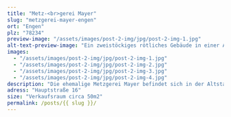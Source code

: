 ```yaml
---
title: "Metz-<br>gerei Mayer"
slug: "metzgerei-mayer-engen"
ort: "Engen"
plz: "78234"
preview-image: "/assets/images/post-2-img/jpg/post-2-img-1.jpg"
alt-text-preview-image: "Ein zweistöckiges rötliches Gebäude in einer Altstadt. Eine Treppe führt zu einer Glastür die etwas nach innen gesetzt ist, zwischen den beiden Schaufenstern. Die Jalousie versperrt die Sicht nach innen in den Schaufenstern, innen gegen die Eingangtür sind Spanplatten gelehnt. Über dem Laden ist eine Wohnung."
images: 
  - "/assets/images/post-2-img/jpg/post-2-img-1.jpg"
  - "/assets/images/post-2-img/jpg/post-2-img-2.jpg"
  - "/assets/images/post-2-img/jpg/post-2-img-3.jpg"
  - "/assets/images/post-2-img/jpg/post-2-img-4.jpg"
description: "Die ehemalige Metzgerei Mayer befindet sich in der Altstadt in Engen. Innen ist noch die ehemlige Fleischtheke erhalten. Das Geschäft selber ist nicht groß und sieht aus wie eine klassische Metzgerei. Vielleicht sind auch die Hinterräume nutzbar. Der leerstehende Laden kann bei Familie Mayer direkt angefragt werden. In der Vergangeheit hat schon einmal eine Veranstaltungen in den leeren Räumen dort stattgefunden."
adress: "Hauptstraße 16"
size: "Verkaufsraum circa 50m2"
permalink: /posts/{{ slug }}/
---
```

